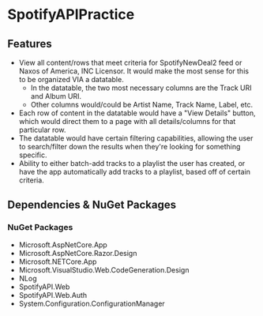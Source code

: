 # SpotifyAPIPractice

## Features
- View all content/rows that meet criteria for SpotifyNewDeal2 feed or Naxos of America, INC Licensor. It would make the most sense for this to be organized VIA a datatable.
  - In the datatable, the two most necessary columns are the Track URI and Album URI.
  - Other columns would/could be Artist Name, Track Name, Label, etc.
- Each row of content in the datatable would have a "View Details" button, which would direct them to a page with all details/columns for that particular row.
- The datatable would have certain filtering capabilities, allowing the user to search/filter down the results when they're looking for something specific.
- Ability to either batch-add tracks to a playlist the user has created, or have the app automatically add tracks to a playlist, based off of certain criteria.

## Dependencies & NuGet Packages
### NuGet Packages
- Microsoft.AspNetCore.App
- Microsoft.AspNetCore.Razor.Design
- Microsoft.NETCore.App
- Microsoft.VisualStudio.Web.CodeGeneration.Design
- NLog
- SpotifyAPI.Web
- SpotifyAPI.Web.Auth
- System.Configuration.ConfigurationManager
